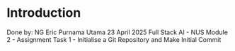 # Introduction
Done by: NG Eric Purnama Utama
23 April 2025
Full Stack AI - NUS
Module 2 - Assignment
Task 1 - Initialise a Git Repository and Make Initial Commit
